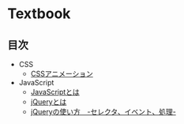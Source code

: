 # Textbook

## 目次

- CSS
  - [CSSアニメーション](CSS/animation.md)
- JavaScript
  - [JavaScriptとは](Javascript/introduction.md)
  - [jQueryとは](Javascript/jQuery.md)
  - [jQueryの使い方　-セレクタ、イベント、処理-](Javascript/jQuery_basic.md)



